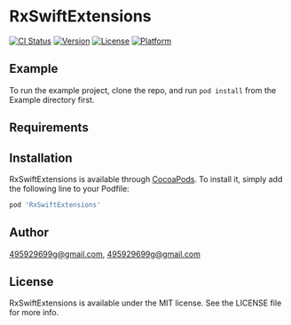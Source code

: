 # RxSwiftExtensions

[![CI Status](https://img.shields.io/travis/495929699g@gmail.com/RxSwiftExtensions.svg?style=flat)](https://travis-ci.org/495929699g@gmail.com/RxSwiftExtensions)
[![Version](https://img.shields.io/cocoapods/v/RxSwiftExtensions.svg?style=flat)](https://cocoapods.org/pods/RxSwiftExtensions)
[![License](https://img.shields.io/cocoapods/l/RxSwiftExtensions.svg?style=flat)](https://cocoapods.org/pods/RxSwiftExtensions)
[![Platform](https://img.shields.io/cocoapods/p/RxSwiftExtensions.svg?style=flat)](https://cocoapods.org/pods/RxSwiftExtensions)

## Example

To run the example project, clone the repo, and run `pod install` from the Example directory first.

## Requirements

## Installation

RxSwiftExtensions is available through [CocoaPods](https://cocoapods.org). To install
it, simply add the following line to your Podfile:

```ruby
pod 'RxSwiftExtensions'
```

## Author

495929699g@gmail.com, 495929699g@gmail.com

## License

RxSwiftExtensions is available under the MIT license. See the LICENSE file for more info.
